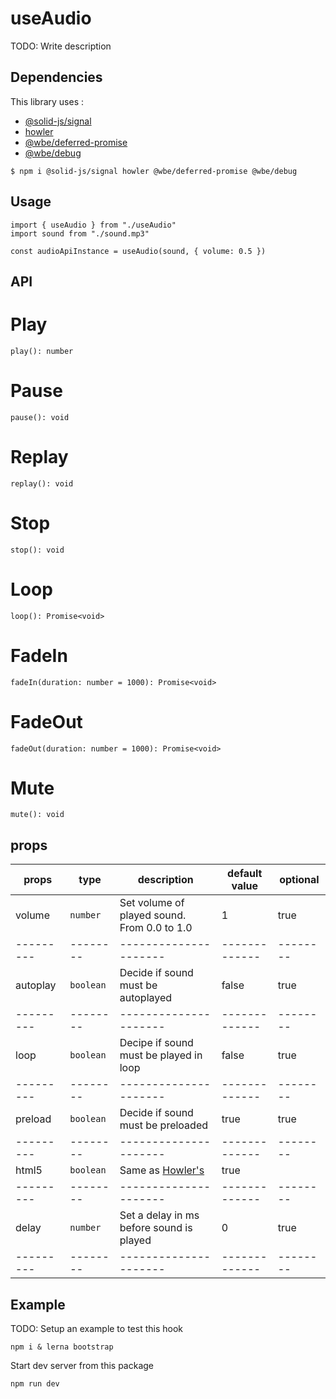 # useAudio

TODO: Write description

## Dependencies

This library uses :

- [@solid-js/signal](https://www.npmjs.com/package/@solid-js/signal)
- [howler](https://www.npmjs.com/package/howler)
- [@wbe/deferred-promise](https://www.npmjs.com/package/@wbe/deferred-promise)
- [@wbe/debug](https://www.npmjs.com/package/@wbe/debug)

```shell
$ npm i @solid-js/signal howler @wbe/deferred-promise @wbe/debug
```

## Usage

```tsx
import { useAudio } from "./useAudio"
import sound from "./sound.mp3"

const audioApiInstance = useAudio(sound, { volume: 0.5 })
```

## API

# Play
```play(): number```

# Pause
```pause(): void```

# Replay
```replay(): void```

# Stop
```stop(): void```

# Loop
```loop(): Promise<void>```

# FadeIn
```fadeIn(duration: number = 1000): Promise<void>```

# FadeOut
```fadeOut(duration: number = 1000): Promise<void>```

# Mute
```mute(): void```

## props

| props     | type     | description           | default value | optional |
| --------- | -------- | --------------------- | ------------- | -------- |
| volume | `number` | Set volume of played sound. From 0.0 to 1.0 | 1             | true     |
| --------- | -------- | --------------------- | ------------- | -------- |
| autoplay | `boolean` | Decide if sound must be autoplayed | false             | true     |
| --------- | -------- | --------------------- | ------------- | -------- |
| loop | `boolean` | Decipe if sound must be played in loop | false             | true     |
| --------- | -------- | --------------------- | ------------- | -------- |
| preload | `boolean` | Decide if sound must be preloaded | true             | true     |
| --------- | -------- | --------------------- | ------------- | -------- |
| html5 | `boolean` | Same as [Howler's](https://github.com/goldfire/howler.js#html5-boolean-false)| true     |
| --------- | -------- | --------------------- | ------------- | -------- |
| delay | `number` | Set a delay in ms before sound is played | 0             | true     |
| --------- | -------- | --------------------- | ------------- | -------- |

## Example

TODO: Setup an example to test this hook

```shell
npm i & lerna bootstrap
```

Start dev server from this package

```shell
npm run dev
```

